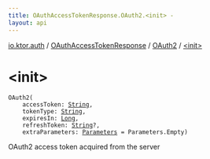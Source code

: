 ```yaml
---
title: OAuthAccessTokenResponse.OAuth2.<init> - 
layout: api
---
```


<div class='api-docs-breadcrumbs'><a href="../../index.html">io.ktor.auth</a> / <a href="../index.html">OAuthAccessTokenResponse</a> / <a href="index.html">OAuth2</a> / <a href="./-init-.html">&lt;init&gt;</a></div>

# &lt;init&gt;

<div class="signature"><code><span class="identifier">OAuth2</span><span class="symbol">(</span><br/>&nbsp;&nbsp;&nbsp;&nbsp;<span class="parameterName" id="io.ktor.auth.OAuthAccessTokenResponse.OAuth2$<init>(kotlin.String, kotlin.String, kotlin.Long, kotlin.String, io.ktor.http.Parameters)/accessToken">accessToken</span><span class="symbol">:</span>&nbsp;<a href="https://kotlinlang.org/api/latest/jvm/stdlib/kotlin/-string/index.html"><span class="identifier">String</span></a><span class="symbol">, </span><br/>&nbsp;&nbsp;&nbsp;&nbsp;<span class="parameterName" id="io.ktor.auth.OAuthAccessTokenResponse.OAuth2$<init>(kotlin.String, kotlin.String, kotlin.Long, kotlin.String, io.ktor.http.Parameters)/tokenType">tokenType</span><span class="symbol">:</span>&nbsp;<a href="https://kotlinlang.org/api/latest/jvm/stdlib/kotlin/-string/index.html"><span class="identifier">String</span></a><span class="symbol">, </span><br/>&nbsp;&nbsp;&nbsp;&nbsp;<span class="parameterName" id="io.ktor.auth.OAuthAccessTokenResponse.OAuth2$<init>(kotlin.String, kotlin.String, kotlin.Long, kotlin.String, io.ktor.http.Parameters)/expiresIn">expiresIn</span><span class="symbol">:</span>&nbsp;<a href="https://kotlinlang.org/api/latest/jvm/stdlib/kotlin/-long/index.html"><span class="identifier">Long</span></a><span class="symbol">, </span><br/>&nbsp;&nbsp;&nbsp;&nbsp;<span class="parameterName" id="io.ktor.auth.OAuthAccessTokenResponse.OAuth2$<init>(kotlin.String, kotlin.String, kotlin.Long, kotlin.String, io.ktor.http.Parameters)/refreshToken">refreshToken</span><span class="symbol">:</span>&nbsp;<a href="https://kotlinlang.org/api/latest/jvm/stdlib/kotlin/-string/index.html"><span class="identifier">String</span></a><span class="symbol">?</span><span class="symbol">, </span><br/>&nbsp;&nbsp;&nbsp;&nbsp;<span class="parameterName" id="io.ktor.auth.OAuthAccessTokenResponse.OAuth2$<init>(kotlin.String, kotlin.String, kotlin.Long, kotlin.String, io.ktor.http.Parameters)/extraParameters">extraParameters</span><span class="symbol">:</span>&nbsp;<a href="../../../io.ktor.http/-parameters/index.html"><span class="identifier">Parameters</span></a>&nbsp;<span class="symbol">=</span>&nbsp;Parameters.Empty<span class="symbol">)</span></code></div>

OAuth2 access token acquired from the server

